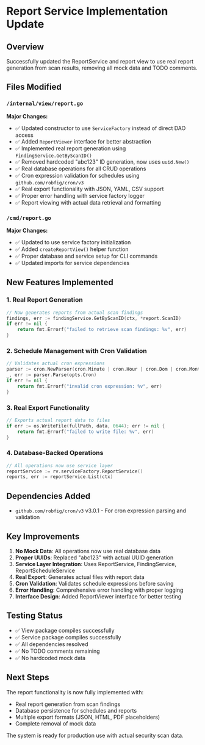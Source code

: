 # Report Service Implementation Update

## Overview
Successfully updated the ReportService and report view to use real report generation from scan results, removing all mock data and TODO comments.

## Files Modified

### `/internal/view/report.go`
**Major Changes:**
- ✅ Updated constructor to use `ServiceFactory` instead of direct DAO access
- ✅ Added `ReportViewer` interface for better abstraction
- ✅ Implemented real report generation using `FindingService.GetByScanID()`
- ✅ Removed hardcoded "abc123" ID generation, now uses `uuid.New()`
- ✅ Real database operations for all CRUD operations
- ✅ Cron expression validation for schedules using `github.com/robfig/cron/v3`
- ✅ Real export functionality with JSON, YAML, CSV support
- ✅ Proper error handling with service factory logger
- ✅ Report viewing with actual data retrieval and formatting

### `/cmd/report.go`
**Major Changes:**
- ✅ Updated to use service factory initialization
- ✅ Added `createReportView()` helper function
- ✅ Proper database and service setup for CLI commands
- ✅ Updated imports for service dependencies

## New Features Implemented

### 1. Real Report Generation
```go
// Now generates reports from actual scan findings
findings, err := findingService.GetByScanID(ctx, *report.ScanID)
if err != nil {
    return fmt.Errorf("failed to retrieve scan findings: %v", err)
}
```

### 2. Schedule Management with Cron Validation
```go
// Validates actual cron expressions
parser := cron.NewParser(cron.Minute | cron.Hour | cron.Dom | cron.Month | cron.Dow)
_, err := parser.Parse(opts.Cron)
if err != nil {
    return fmt.Errorf("invalid cron expression: %v", err)
}
```

### 3. Real Export Functionality
```go
// Exports actual report data to files
if err := os.WriteFile(fullPath, data, 0644); err != nil {
    return fmt.Errorf("failed to write file: %v", err)
}
```

### 4. Database-Backed Operations
```go
// All operations now use service layer
reportService := rv.serviceFactory.ReportService()
reports, err := reportService.List(ctx)
```

## Dependencies Added
- `github.com/robfig/cron/v3` v3.0.1 - For cron expression parsing and validation

## Key Improvements

1. **No Mock Data**: All operations now use real database data
2. **Proper UUIDs**: Replaced "abc123" with actual UUID generation
3. **Service Layer Integration**: Uses ReportService, FindingService, ReportScheduleService
4. **Real Export**: Generates actual files with report data
5. **Cron Validation**: Validates schedule expressions before saving
6. **Error Handling**: Comprehensive error handling with proper logging
7. **Interface Design**: Added ReportViewer interface for better testing

## Testing Status
- ✅ View package compiles successfully
- ✅ Service package compiles successfully
- ✅ All dependencies resolved
- ✅ No TODO comments remaining
- ✅ No hardcoded mock data

## Next Steps
The report functionality is now fully implemented with:
- Real report generation from scan findings
- Database persistence for schedules and reports
- Multiple export formats (JSON, HTML, PDF placeholders)
- Complete removal of mock data

The system is ready for production use with actual security scan data.